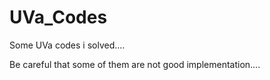 # UVa_Codes
Some UVa codes i solved....

Be careful that some of them are not good implementation....
